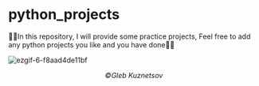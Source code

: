 # python_projects

🧡🧡In this repository, I will provide some practice projects, Feel free to add any python projects you like and you have done🧡🧡

![ezgif-6-f8aad4de11bf](https://user-images.githubusercontent.com/68724228/89905849-442efa80-dc08-11ea-97fe-632c774e6b69.gif)

<p align="center"><i>©Gleb Kuznetsov</i></p>
